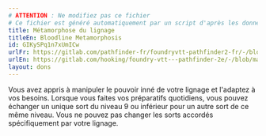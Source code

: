 ```yaml
---
# ATTENTION : Ne modifiez pas ce fichier
# Ce fichier est généré automatiquement par un script d'après les données du module Foundry VTT officiel et de sa traduction
title: Métamorphose du lignage
titleEn: Bloodline Metamorphosis
id: GIKySPq1n7xUmICw
urlFr: https://gitlab.com/pathfinder-fr/foundryvtt-pathfinder2-fr/-/blob/master/data/feats/GIKySPq1n7xUmICw.htm
urlEn: https://gitlab.com/hooking/foundry-vtt---pathfinder-2e/-/blob/master/packs/data/feats.db/bloodline-metamorphosis.json
layout: dons
---
```

Vous avez appris à manipuler le pouvoir inné de votre lignage et l'adaptez à vos besoins. Lorsque vous faites vos préparatifs quotidiens, vous pouvez échanger un unique sort du niveau 9 ou inférieur pour un autre sort de ce même niveau. Vous ne pouvez pas changer les sorts accordés spécifiquement par votre lignage.
